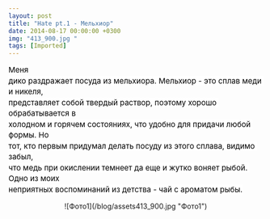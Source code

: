 ```yaml
---
layout: post
title: "Hate pt.1 - Мельхиор"
date: 2014-08-17 00:00:00 +0300
img: "413_900.jpg "
tags: [Imported]
---
```


<span style="color: rgb(0, 0, 0); font-size: 15px; line-height: 21.503999710083008px; white-space: pre-wrap; background-color: rgb(255, 255, 255);">Меня дико раздражает посуда из мельхиора. Мельхиор - это сплав меди и никеля, представляет собой твердый раствор, поэтому хорошо обрабатывается в холодном и горячем состояниях, что удобно для придачи любой формы. Но тот, кто первым придумал делать посуду из этого сплава, видимо забыл, что медь при окислении темнеет да еще и жутко воняет рыбой. Одно из моих неприятных воспоминаний из детства - чай с ароматом рыбы.</span>

<div style="text-align: center;">![Фото1](/blog/assets413_900.jpg "Фото1")</div>